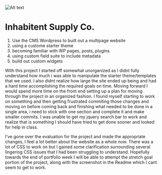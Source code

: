 ![Alt text](./screenshots/inhabitent.png)

# Inhabitent Supply Co. 

1. Use the CMS Wordpress to built out a multipage website
2. using a custome starter theme 
3. becoming familiar with WP pages, posts, plugins
4. using custom field suite to include metadata
5. build out custom widgets


With this project I started off somewhat unorganized as I didnt fully understand how much i was able to manipulate the starter theme/templates that we used. I also didnt realize how large the site ended up being and had a hard time accomplishing the required goals on time. Moving forward I would spend more time on the front end setting up a plan for moving through the project in an organized fashion. I found myself starting to work on something and then getting frustrated commiting those changes and moving on before coming back and finishing what needed to be done in a single area, i need to stick with one section and complete it and make smaller commits. I was unable to get my jquery search bar to work and realize that is something I should have tried to get done sooner and looked for help in class. 

I've gone over the evaluation for the project and made the appropriate changes, I feel a lot better about the website as a whole now. There was a lot of CSS to work on but I gained some clarification surrounding several lingering CSS issues that I had been struggling to understand. Hopefully towards the end of portfolio week I will be able to attempt the stretch goal portion of the project, along with the screenshot in the Readme which I cant seem to get to work.

